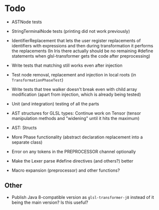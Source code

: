 # Todo

- ASTNode tests
- StringTerminalNode tests (printing did not work previously)
- IdentifierReplacement that lets the user register replacements of identifiers with expressions and then during transformation it performs the replacements (In Iris there actually should be no remaining #define statements when glsl-transformer gets the code after preprocessing)
- Write tests that matching still works even after injection
- Test node removal, replacement and injection in local roots (in `TransformationPhaseTest`)
- Write tests that tree walker doesn't break even with child array modification (apart from injection, which is already being tested)

- Unit (and integration) testing of all the parts

- AST structures for GLSL types: Continue work on Tensor (tensor manipulation methods and "widening" until it hits the maximum)
- AST: Structs
- More Phase functionality (abstract declaration replacement into a separate class)
- Error on any tokens in the PREPROCESSOR channel optionally
- Make the Lexer parse #define directives (and others?) better
- Macro expansion (preprocessor) and other functions?

## Other

- Publish Java 8-compatible version as `glsl-transformer-j8` instead of it being the main version? Is this useful?
